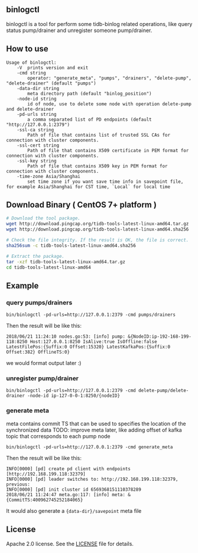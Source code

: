 ## binlogctl

binlogctl is a tool for perform some tidb-binlog related operations, like query status pump/drainer and unregister someone pump/drainer.

## How to use

```
Usage of binlogctl:
	-V	prints version and exit
	-cmd string
		operator: "generate_meta", "pumps", "drainers", "delete-pump", "delete-drainer" (default "pumps")
	-data-dir string
		meta directory path (default "binlog_position")
	-node-id string
		id of node, use to delete some node with operation delete-pump and delete-drainer
	-pd-urls string
		a comma separated list of PD endpoints (default "http://127.0.0.1:2379")
	-ssl-ca string
		Path of file that contains list of trusted SSL CAs for connection with cluster components.
	-ssl-cert string
		Path of file that contains X509 certificate in PEM format for connection with cluster components.
	-ssl-key string
		Path of file that contains X509 key in PEM format for connection with cluster components.
	-time-zone Asia/Shanghai
		set time zone if you want save time info in savepoint file, for example Asia/Shanghai for CST time, `Local` for local time
```
## Download Binary ( CentOS 7+ platform )

```bash
# Download the tool package.
wget http://download.pingcap.org/tidb-tools-latest-linux-amd64.tar.gz
wget http://download.pingcap.org/tidb-tools-latest-linux-amd64.sha256

# Check the file integrity. If the result is OK, the file is correct.
sha256sum -c tidb-tools-latest-linux-amd64.sha256

# Extract the package.
tar -xzf tidb-tools-latest-linux-amd64.tar.gz
cd tidb-tools-latest-linux-amd64
```

## Example



### query pumps/drainers
```
bin/binlogctl -pd-urls=http://127.0.0.1:2379 -cmd pumps/drainers
```
Then the result will be like this:
```
2018/06/21 11:24:10 nodes.go:53: [info] pump: &{NodeID:ip-192-168-199-118:8250 Host:127.0.0.1:8250 IsAlive:true IsOffline:false LatestFilePos:{Suffix:0 Offset:15320} LatestKafkaPos:{Suffix:0 Offset:382} OfflineTS:0}
```
we would format output later :)


### unregister pump/drainer
```
bin/binlogctl -pd-urls=http://127.0.0.1:2379 -cmd delete-pump/delete-drainer -node-id ip-127-0-0-1:8250/{nodeID}
```

### generate meta
meta contains commit TS that can be used to specifies the location of the synchronized data
TODO: improve meta later, like adding offset of kafka topic that corresponds to each pump node

```
bin/binlogctl -pd-urls=http://127.0.0.1:2379 -cmd generate_meta
```
Then the result will be like this:
```
INFO[0000] [pd] create pd client with endpoints [http://192.168.199.118:32379]
INFO[0000] [pd] leader switches to: http://192.168.199.118:32379, previous:
INFO[0000] [pd] init cluster id 6569368151110378289
2018/06/21 11:24:47 meta.go:117: [info] meta: &{CommitTS:400962745252184065}
```
It would also generate a `{data-dir}/savepoint` meta file

## License
Apache 2.0 license. See the [LICENSE](../LICENSE) file for details.
